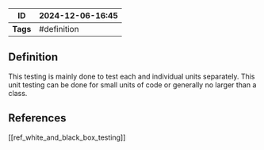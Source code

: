 | ID       | 2024-12-06-16:45 |
| -------- | ---------------- |
| **Tags** | #definition      |
## Definition

This testing is mainly done to test each and individual units separately. This unit testing can be done for small units of code or generally no larger than a class.

## References
[[ref_white_and_black_box_testing]]